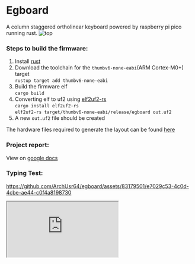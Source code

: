 # Egboard

A column staggered ortholinear keyboard powered by raspberry pi pico running rust.
![top](https://github.com/ArchUsr64/egboard/assets/83179501/86e5122f-7d14-4ca2-91a6-49251adbade7)

### Steps to build the firmware:
1. Install [rust](https://rust-lang.org)
2. Download the toolchain for the `thumbv6-none-eabi`(ARM Cortex-M0+) target\
   `rustup target add thumbv6-none-eabi`
3. Build the firmware elf\
   `cargo build`
4. Converting elf to uf2 using [elf2uf2-rs](https://github.com/JoNil/elf2uf2-rs)\
   `cargo install elf2uf2-rs`\
   `elf2uf2-rs target/thumbv6-none-eabi/release/egboard out.uf2`
5. A new `out.uf2` file should be created

The hardware files required to generate the layout can be found [here](https://github.com/ArchUsr64/egboard/tree/main/files/hardware)

### Project report:
View on [google docs](https://docs.google.com/document/d/e/2PACX-1vQndY82YCXaxrvmDw9xcZhzOaJTsP58XWRm1BeVet43TQnjNqOJDFl5XpR4vhXsUciPnCYtNsxyYR8w/pub)

### Typing Test:


https://github.com/ArchUsr64/egboard/assets/83179501/e7029c53-4c0d-4cbe-ae44-c0f4a8198730

<iframe src="https://docs.google.com/document/d/e/2PACX-1vQndY82YCXaxrvmDw9xcZhzOaJTsP58XWRm1BeVet43TQnjNqOJDFl5XpR4vhXsUciPnCYtNsxyYR8w/pub?embedded=true"></iframe>
